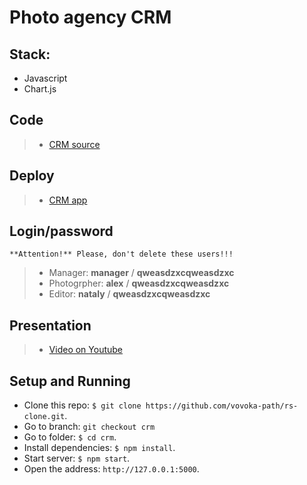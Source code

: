 # Photo agency CRM

## Stack: 
- Javascript
- Chart.js

## Code

> - [CRM source](https://github.com/vovoka-path/rs-clone/tree/develop/crm)

## Deploy

> - [CRM app](https://vovoka-path.github.io/rs-clone/crm/)

## Login/password
`**Attention!** Please, don't delete these users!!!`

> - Manager: **manager** / **qweasdzxcqweasdzxc**
> - Photogrpher: **alex** / **qweasdzxcqweasdzxc**
> - Editor: **nataly** / **qweasdzxcqweasdzxc**

## Presentation

> - [Video on Youtube](https://youtu.be/F9-kDCBdz2A)

## Setup and Running

- Clone this repo: `$ git clone https://github.com/vovoka-path/rs-clone.git`.
- Go to branch: `git checkout crm`
- Go to folder: `$ cd crm`.
- Install dependencies: `$ npm install`.
- Start server: `$ npm start`.
- Open the address: `http://127.0.0.1:5000`.
